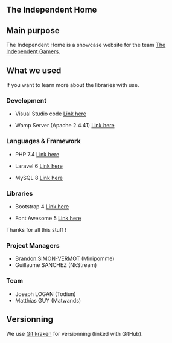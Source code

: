 ## The Independent Home

## Main purpose

The Independent Home is a showcase website for the team [The Independent Gamers](https://www.seek-team.com/fr/multigaming/649/fun-the-independent-gamers).

## What we used

If you want to learn more about the libraries with use.

### Development

- Visual Studio code
[Link here](https://code.visualstudio.com/)

- Wamp Server (Apache 2.4.41)
[Link here](http://www.wampserver.com/)

### Languages & Framework

- PHP 7.4
[Link here](https://www.php.net/)

- Laravel 6
[Link here](https://laravel.com/)

- MySQL 8
[Link here](https://www.mysql.com/fr/)

### Libraries

- Bootstrap 4
[Link here](https://getbootstrap.com/)

- Font Awesome 5
[Link here](https://fontawesome.com/)

Thanks for all this stuff !

### Project Managers
* [Brandon SIMON-VERMOT](https://www.linkedin.com/in/brandon-simon-vermot-ab8736123/) (Minipomme)
* Guillaume SANCHEZ (NkStream)

### Team
* Joseph LOGAN (Todiun)
* Matthias GUY (Matwands)

## Versionning

We use [Git kraken](https://www.gitkraken.com/) for versionning (linked with GitHub).
